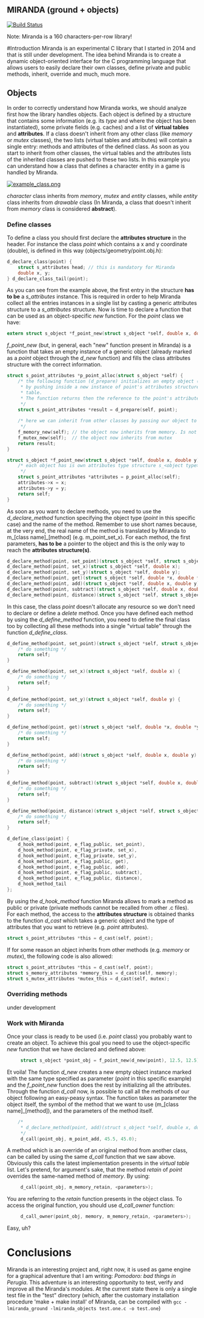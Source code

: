 MIRANDA (ground + objects)
-------------------------

[![Build Status](https://travis-ci.org/nardinan/miranda.svg?branch=master)](https://travis-ci.org/nardinan/miranda)

Note: Miranda is a 160 characters-per-row library!

#Introduction
Miranda is an experimental C library that I started in 2014 and that is still under development.
The idea behind Miranda is to create a dynamic object-oriented interface for the C programming language that allows users to easily declare their own classes, define private and public methods, inherit, override and much, much more.

## Objects
In order to correctly understand how Miranda works, we should analyze first how the library handles objects.
Each object is defined by a structure that contains some information (e.g. its *type* and where the object has been instantiated), some private fields (e.g. caches) and a list of **virtual tables** and **attributes**.
If a class doesn't inherit from any other class (like *memory* or *mutex* classes), the two lists (virtual tables and attributes) will contain a single entry: methods and attributes of the defined class.
As soon as you start to inherit from other classes, the virtual tables and the attributes lists of the inherited classes are pushed to these two lists.
In this example you can understand how a class that defines a character entity in a game is handled by Miranda.

[![example_class.png](https://s15.postimg.org/kp5d50trv/example_class.png)](https://postimg.org/image/jzmksnt87/)

*character* class inherits from *memory*, *mutex* and *entity* classes, while *entity* class inherits from *drawable* class (In Miranda, a class that doesn't inherit from *memory* class is considered **abstract**).

### Define classes
To define a class you should first declare the **attributes structure** in the header. For instance the class *point* which contains a x and y coordinate (double), is defined in this way (objects/geometry/point.obj.h):
```c
d_declare_class(point) {
    struct s_attributes head; // this is mandatory for Miranda
    double x, y;
} d_declare_class_tail(point);
```
As you can see from the example above, the first entry in the structure **has to be** a *s\_attributes* instance. This is required in order to help Miranda collect all the entries instances in a single list by casting a generic attributes structure to a *s\_attributes* structure.
Now is time to declare a function that can be used as an object-specific *new* function. For the *point* class we have:
```c
extern struct s_object *f_point_new(struct s_object *self, double x, double y); 
```
*f\_point\_new* (but, in general, each "new" function present in Miranda) is a function that takes an empty instance of a generic object (already marked as a *point* object through the *d\_new* function) and fills the class attributes structure with the correct information.
```c
struct s_point_attributes *p_point_alloc(struct s_object *self) {
    /* the following function (d_prepare) initializes an empty object (self) to a specific type (point)
     * by pushing inside a new instance of point's attributes structure and a reference to the methods 
     * table.
     * The function returns then the reference to the point's attributes structure allocated.
     */
    struct s_point_attributes *result = d_prepare(self, point);
    
    /* here we can inherit from other classes by passing our object to the other 'new' functions
     */
    f_memory_new(self); // the object now inherits from memory. Is not abstract anymore.
    f_mutex_new(self);  // the object now inherits from mutex
    return result;
}

struct s_object *f_point_new(struct s_object *self, double x, double y) {
    /* each object has is own attributes type structure s_<object type>_attributes
     */
    struct s_point_attributes *attributes = p_point_alloc(self);
    attributes->x = x;
    attributes->y = y;
    return self;
}
```
As soon as you want to declare methods, you need to use the *d\_declare\_method* function specifying the object type (*point* in this specific case) and the name of the method. Remember to use short names because, at the very end, the real name of the method is translated by Miranda to m_\[class name\]_\[method\] (e.g. m\_point\_set\_x).
For each method, the first parameters, **has to be** a pointer to the object and this is the only way to reach the **attributes structure(s)**.
```c
d_declare_method(point, set_point)(struct s_object *self, struct s_object *source); 
d_declare_method(point, set_x)(struct s_object *self, double x); 
d_declare_method(point, set_y)(struct s_object *self, double y); 
d_declare_method(point, get)(struct s_object *self, double *x, double *y); 
d_declare_method(point, add)(struct s_object *self, double x, double y); 
d_declare_method(point, subtract)(struct s_object *self, double x, double y); 
d_declare_method(point, distance)(struct s_object *self, struct s_object *other, double *distance, double *distance_square);
```
In this case, the class *point* doesn't allocate any resource so we don't need to declare or define a *delete* method.
Once you have defined each method by using the *d\_define\_method* function, you need to define the final class too by collecting all these methods into a single "virtual table" through the function *d_define_class*.
```c
d_define_method(point, set_point)(struct s_object *self, struct s_object *source) {
    /* do something */
    return self;
}

d_define_method(point, set_x)(struct s_object *self, double x) {
    /* do something */
    return self;
}

d_define_method(point, set_y)(struct s_object *self, double y) {
    /* do something */
    return self;
}

d_define_method(point, get)(struct s_object *self, double *x, double *y) {
    /* do something */
    return self;
}

d_define_method(point, add)(struct s_object *self, double x, double y) {
    /* do something */
    return self;
}

d_define_method(point, subtract)(struct s_object *self, double x, double y) {
    /* do something */
    return self;
}

d_define_method(point, distance)(struct s_object *self, struct s_object *other, double *distance, double *distance_square) {
    /* do something */
    return self;
}

d_define_class(point) {
    d_hook_method(point, e_flag_public, set_point),
    d_hook_method(point, e_flag_private, set_x),
    d_hook_method(point, e_flag_private, set_y),
    d_hook_method(point, e_flag_public, get),
    d_hook_method(point, e_flag_public, add),
    d_hook_method(point, e_flag_public, subtract),
    d_hook_method(point, e_flag_public, distance),
    d_hook_method_tail
};
```
By using the *d\_hook\_method* function Miranda allows to mark a method as public or private (private methods cannot be recalled from other .c files).
For each method, the access to the **attributes structure** is obtained thanks to the function *d\_cast* which takes a generic object and the type of attributes that you want to retrieve (e.g. *point* attributes).
```c
struct s_point_attributes *this = d_cast(self, point);
```
If for some reason an object inherits from other methods (e.g. *memory* or *mutex*), the following code is also allowed:
```c
struct s_point_attributes *this = d_cast(self, point);
struct s_memory_attributes *memory_this = d_cast(self, memory);
struct s_mutex_attributes *mutex_this = d_cast(self, mutex);
```
### Overriding methods
under development
### Work with Miranda
Once your class is ready to be used (i.e. *point* class) you probably want to create an object. To achieve this goal you need to use the object-specific *new* function that we have declared and defined above:
```c
     struct s_object *point_obj = f_point_new(d_new(point), 12.5, 12.5);
```
Et voila! The function *d\_new* creates a new empty object instance marked with the same type specified as parameter (*point* in this specific example) and the *f\_point\_new* function does the rest by initializing all the attributes.
Through the function *d\_call* now, is possible to call all the methods of our object following an easy-peasy syntax. The function takes as parameter the object itself, the symbol of the method that we want to use (m_\[class name\]_\[method\]), and the parameters of the method itself.
```c
    /*
     * d_declare_method(point, add)(struct s_object *self, double x, double y);
     */
     d_call(point_obj, m_point_add, 45.5, 45.0);
```
A method which is an override of an original method from another class, can be called by using the same *d\_call* function that we saw above. Obviously this calls the latest implementation presents in the *virtual table* list.
Let's pretend, for argument's sake, that the method *retain* of *point* overrides the same-named method of *memory*.
By using:
```c
     d_call(point_obj, m_memory_retain, <parameters>);
```
You are referring to the *retain* function presents in the object class. To access the original function, you should use *d\_call\_owner* function:
```c
     d_call_owner(point_obj, memory, m_memory_retain, <parameters>);
```
Easy, uh?
# Conclusions
Miranda is an interesting project and, right now, it is used as game engine for a graphical adventure that I am writing: *Pomodoro: bad things in Perugia*. This adventure is an interesting opportunity to test, verify and improve all the Miranda's modules.
At the current state there is only a single test file in the "test" directory (which, after the customary installation procedure 'make + make install' of Miranda, can be compiled with `gcc -lmiranda_ground -lmiranda_objects test.one.c -o test.one`)
